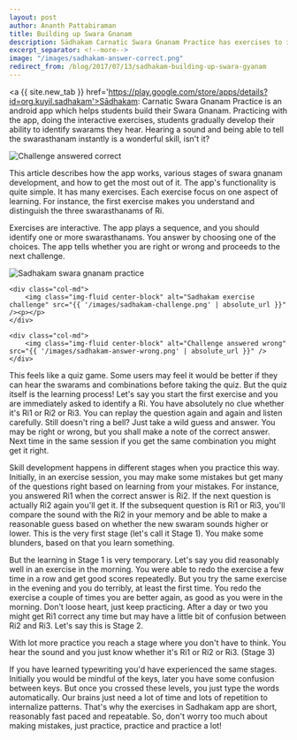 ```yaml
---
layout: post
author: Ananth Pattabiraman
title: Building up Swara Gnanam
description: Sādhakam Carnatic Swara Gnanam Practice has exercises to improve one's swara gnanam. This post describes various stages of aquiring swara gnanam using the app.
excerpt_separator: <!--more-->
image: "/images/sadhakam-answer-correct.png"
redirect_from: /blog/2017/07/13/sadhakam-building-up-swara-gyanam
---
```


<script type="application/ld+json">
{
    "@context": "http://schema.org/",
    "@type": "MobileApplication",
    "name": "Sādhakam: Carnatic Swara Gnanam Practice",
    "url": "https://play.google.com/store/apps/details?id=org.kuyil.sadhakam",
    "applicationCategory": "Education",
    "operatingSystem": "Android",
    "screenshot": [
             { "url": "{{ '/images/sadhakam-exercises.png' | absolute_url }}" },
             { "url": "{{ '/images/sadhakam-challenge.png' | absolute_url }}" },
             { "url": "{{ '/images/sadhakam-answer-correct.png' | absolute_url }}" },
             { "url": "{{ '/images/sadhakam-answer-wrong.png' | absolute_url }}" }
    ]
}
</script>


<a {{ site.new_tab }} href='https://play.google.com/store/apps/details?id=org.kuyil.sadhakam'>Sādhakam: Carnatic Swara Gnanam Practice</a> is an android app which helps students build their Swara Gnanam. Practicing with the app, doing the interactive exercises, students gradually develop their ability to identify swarams they hear. Hearing a sound and being able to tell the swarasthanam instantly is a wonderful skill, isn't it?

<img class="img-fluid center-block" alt="Challenge answered correct" src="{{ page.image | absolute_url }}" />

<p>This article describes how the app works, various stages of swara gnanam development, and how to get the most out of it. <!--more--> The app's functionality is quite simple. It has many exercises. Each exercise focus on one aspect of learning. For instance, the first exercise makes you understand and distinguish the three swarasthanams of Ri.</p>

<p>Exercises are interactive. The app plays a sequence, and you should identify one or more swarasthanams. You answer by choosing one of the choices. The app tells whether you are right or wrong and proceeds to the next challenge.</p>

<div class='row mb-3'>
	<div class="col-md">
		<img class="img-fluid center-block" alt="Sadhakam swara gnanam practice" src="{{ '/images/sadhakam-exercises.png' | absolute_url }}" /><p></p>
	</div>

	<div class="col-md">
		<img class="img-fluid center-block" alt="Sadhakam exercise challenge" src="{{ '/images/sadhakam-challenge.png' | absolute_url }}" /><p></p>
	</div>

	<div class="col-md">
		<img class="img-fluid center-block" alt="Challenge answered wrong" src="{{ '/images/sadhakam-answer-wrong.png' | absolute_url }}" />
	</div>
</div>

This feels like a quiz game. Some users may feel it would be better if they can hear the swarams and combinations before taking the quiz. But the quiz itself is the learning process! Let's say you start the first exercise and you are immediately asked to identify a Ri. You have absolutely no clue whether it's Ri1 or Ri2 or Ri3. You can replay the question again and again and listen carefully. Still doesn't ring a bell? Just take a wild guess and answer. You may be right or wrong, but you shall make a note of the correct answer. Next time in the same session if you get the same combination you might get it right.

Skill development happens in different stages when you practice this way. Initially, in an exercise session, you may make some mistakes but get many of the questions right based on learning from your mistakes. For instance, you answered Ri1 when the correct answer is Ri2. If the next question is actually Ri2 again you'll get it. If the subsequent question is Ri1 or Ri3, you'll compare the sound with the Ri2 in your memory and be able to make a reasonable guess based on whether the new swaram sounds higher or lower. This is the very first stage (let's call it Stage 1). You make some blunders, based on that you learn something.

But the learning in Stage 1 is very temporary. Let's say you did reasonably well in an exercise in the morning. You were able to redo the exercise a few time in a row and get good scores repeatedly. But you try the same exercise in the evening and you do terribly, at least the first time. You redo the exercise a couple of times you are better again, as good as you were in the morning. Don't loose heart, just keep practicing. After a day or two you might get Ri1 correct any time but may have a little bit of confusion between Ri2 and Ri3. Let's say this is Stage 2.

With lot more practice you reach a stage where you don't have to think. You hear the sound and you just know whether it's Ri1 or Ri2 or Ri3. (Stage 3)

If you have learned typewriting you'd have experienced the same stages. Initially you would be mindful of the keys, later you have some confusion between keys. But once you crossed these levels, you just type the words automatically.
Our brains just need a lot of time and lots of repetition to internalize patterns. That's why the exercises in Sadhakam app are short, reasonably fast paced and repeatable. So, don't worry too much about making mistakes, just practice, practice and practice a lot!
